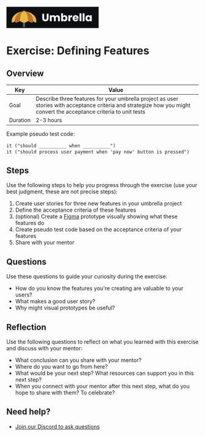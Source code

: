 <a href="../../overview/README.md#umbrella-project"><img src="../umbrella.svg" alt="Umbrella project"></a>

# Exercise: Defining Features

## Overview

| Key | Value |
| --- | --- |
| Goal | Describe three features for your umbrella project as user stories with acceptance criteria and strategize how you might convert the acceptance criteria to unit tests |
| Duration | 2-3 hours |

Example pseudo test code:

```
it ("should __________ when __________")
it ("should process user payment when 'pay now' button is pressed")
```

## Steps

Use the following steps to help you progress through the exercise (use your best judgment, these are not precise steps):

1. Create user stories for three new features in your umbrella project
2. Define the acceptance criteria of these features
3. (optional) Create a [Figma](https://figma.com) prototype visually showing what these features do
4. Create pseudo test code based on the acceptance criteria of your features
5. Share with your mentor

## Questions

Use these questions to guide your curiosity during the exercise:

- How do you know the features you're creating are valuable to your users?
- What makes a good user story?
- Why might visual prototypes be useful?

## Reflection

Use the following questions to reflect on what you learned with this exercise and discuss with your mentor:

- What conclusion can you share with your mentor?
- Where do you want to go from here?
- What would be your next step? What resources can support you in this next step?
- When you connect with your mentor after this next step, what do you hope to share with them? To celebrate? 

## Need help?

- [Join our Discord to ask questions](https://discord.gg/bDVYvG3Czd)
